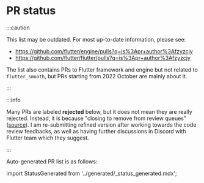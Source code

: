 # PR status

:::caution

This list may be outdated. For most up-to-date information, please see:

* https://github.com/flutter/engine/pulls?q=is%3Apr+author%3Afzyzcjy
* https://github.com/flutter/flutter/pulls?q=is%3Apr+author%3Afzyzcjy

The list also contains PRs to Flutter framework and engine but not related to `flutter_smooth`, but PRs starting from 2022 October are mainly about it. 

:::

:::info

Many PRs are labeled **rejected** below, but it does not mean they are really rejected. Instead, it is because "closing to remove from review queues" ([source](https://github.com/flutter/engine/pull/36917#issuecomment-1294120439)). I am re-submitting refined version after working towards the code review feedbacks, as well as having further discussions in Discord with Flutter team which they suggest.

:::

Auto-generated PR list is as follows:

import StatusGenerated from '../generated/_status_generated.mdx';

<StatusGenerated />
